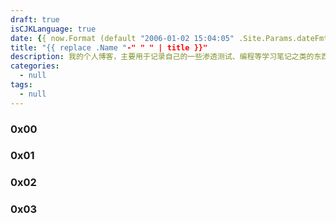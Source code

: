 ```yaml
---
draft: true
isCJKLanguage: true
date: {{ now.Format (default "2006-01-02 15:04:05" .Site.Params.dateFmt) }}
title: "{{ replace .Name "-" " " | title }}"
description: 我的个人博客，主要用于记录自己的一些渗透测试、编程等学习笔记之类的东西。
categories: 
  - null
tags:
  - null
---
```



### 0x00 



### 0x01 



### 0x02 



### 0x03 


